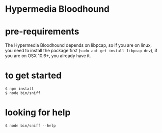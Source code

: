 # Hypermedia Bloodhound

# pre-requirements

The Hypermedia Bloodhound depends on libpcap, so if you are on linux, you need to install the package first (```sudo apt-get install libpcap-dev```), if you are on OSX 10.6+, you already have it.

# to get started

```
$ npm install
$ node bin/sniff
```

# looking for help

```
$ node bin/sniff --help
```
